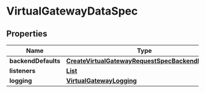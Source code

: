 

# VirtualGatewayDataSpec


## Properties

| Name | Type | Description | Notes |
|------------ | ------------- | ------------- | -------------|
|**backendDefaults** | [**CreateVirtualGatewayRequestSpecBackendDefaults**](CreateVirtualGatewayRequestSpecBackendDefaults.md) |  |  [optional] |
|**listeners** | [**List**](List.md) |  |  |
|**logging** | [**VirtualGatewayLogging**](VirtualGatewayLogging.md) |  |  [optional] |



